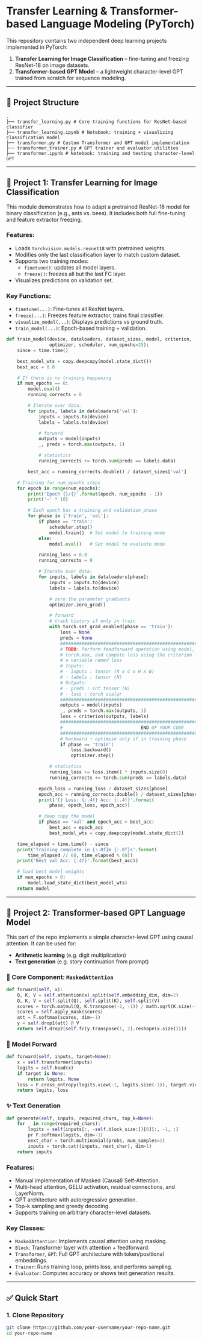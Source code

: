 # Transfer Learning & Transformer-based Language Modeling (PyTorch)

This repository contains two independent deep learning projects implemented in PyTorch:

1. **Transfer Learning for Image Classification** – fine-tuning and freezing ResNet-18 on image datasets.
2. **Transformer-based GPT Model** – a lightweight character-level GPT trained from scratch for sequence modeling.

---

## 📁 Project Structure
```
.
├── transfer_learning.py # Core training functions for ResNet-based classifier
├── transfer_learning.ipynb # Notebook: training + visualizing classification model
├── transformer.py # Custom Transformer and GPT model implementation
├── transformer_trainer.py # GPT trainer and evaluator utilities
├── transformer.ipynb # Notebook: training and testing character-level GPT
```
---

## 🧠 Project 1: Transfer Learning for Image Classification

This module demonstrates how to adapt a pretrained ResNet-18 model for binary classification (e.g., ants vs. bees). It includes both full fine-tuning and feature extractor freezing.

### Features:
- Loads `torchvision.models.resnet18` with pretrained weights.
- Modifies only the last classification layer to match custom dataset.
- Supports two training modes:
  - `finetune()`: updates all model layers.
  - `freeze()`: freezes all but the last FC layer.
- Visualizes predictions on validation set.

### Key Functions:
- `finetune(...)`: Fine-tunes all ResNet layers.
- `freeze(...)`: Freezes feature extractor, trains final classifier.
- `visualize_model(...)`: Displays predictions vs ground truth.
- `train_model(...)`: Epoch-based training + validation.
```python
def train_model(device, dataloaders, dataset_sizes, model, criterion,
                optimizer, scheduler, num_epochs=25):
    since = time.time()

    best_model_wts = copy.deepcopy(model.state_dict())
    best_acc = 0.0

    # If there is no training happening
    if num_epochs == 0:
        model.eval()
        running_corrects = 0

        # Iterate over data.
        for inputs, labels in dataloaders['val']:
            inputs = inputs.to(device)
            labels = labels.to(device)

            # forward
            outputs = model(inputs)
            _, preds = torch.max(outputs, 1)

            # statistics
            running_corrects += torch.sum(preds == labels.data)

        best_acc = running_corrects.double() / dataset_sizes['val']

    # Training for num_epochs steps
    for epoch in range(num_epochs):
        print('Epoch {}/{}'.format(epoch, num_epochs - 1))
        print('-' * 10)

        # Each epoch has a training and validation phase
        for phase in ['train', 'val']:
            if phase == 'train':
                scheduler.step()
                model.train()  # Set model to training mode
            else:
                model.eval()   # Set model to evaluate mode

            running_loss = 0.0
            running_corrects = 0

            # Iterate over data.
            for inputs, labels in dataloaders[phase]:
                inputs = inputs.to(device)
                labels = labels.to(device)

                # zero the parameter gradients
                optimizer.zero_grad()

                # forward
                # track history if only in train
                with torch.set_grad_enabled(phase == 'train'):
                    loss = None
                    preds = None
                    ####################################################################################
                    # TODO: Perform feedforward operation using model, get the labels using            #
                    # torch.max, and compute loss using the criterion function. Store the loss in      #
                    # a variable named loss                                                            #
                    # Inputs:                                                                          #
                    # - inputs : tensor (N x C x H x W)                                                #
                    # - labels : tensor (N)                                                            #
                    # Outputs:                                                                         #
                    # - preds : int tensor (N)                                                         #
                    # - loss : torch scalar                                                            #
                    ####################################################################################
                    outputs = model(inputs)
                    _, preds = torch.max(outputs, 1)
                    loss = criterion(outputs, labels)
                    ####################################################################################
                    #                             END OF YOUR CODE                                     #
                    ####################################################################################
                    # backward + optimize only if in training phase
                    if phase == 'train':
                        loss.backward()
                        optimizer.step()

                # statistics
                running_loss += loss.item() * inputs.size(0)
                running_corrects += torch.sum(preds == labels.data)

            epoch_loss = running_loss / dataset_sizes[phase]
            epoch_acc = running_corrects.double() / dataset_sizes[phase]
            print('{} Loss: {:.4f} Acc: {:.4f}'.format(
                phase, epoch_loss, epoch_acc))

            # deep copy the model
            if phase == 'val' and epoch_acc > best_acc:
                best_acc = epoch_acc
                best_model_wts = copy.deepcopy(model.state_dict())

    time_elapsed = time.time() - since
    print('Training complete in {:.0f}m {:.0f}s'.format(
        time_elapsed // 60, time_elapsed % 60))
    print('Best val Acc: {:4f}'.format(best_acc))

    # load best model weights
    if num_epochs > 0:
        model.load_state_dict(best_model_wts)
    return model
```

---

## 🔡 Project 2: Transformer-based GPT Language Model

This part of the repo implements a simple character-level GPT using causal attention. It can be used for:
- **Arithmetic learning** (e.g. digit multiplication)
- **Text generation** (e.g. story continuation from prompt)

### 🔧 Core Component: `MaskedAttention`

```python
def forward(self, x):
    Q, K, V = self.attention(x).split(self.embedding_dim, dim=2)
    Q, K, V = self.split(Q), self.split(K), self.split(V)
    scores = torch.matmul(Q, K.transpose(-2, -1)) / math.sqrt(K.size(-1))
    scores = self.apply_mask(scores)
    att = F.softmax(scores, dim=-1)
    y = self.drop1(att) @ V
    return self.drop2(self.fc(y.transpose(1, 2).reshape(x.size())))
```

### 🔄 Model Forward

```python
def forward(self, inputs, target=None):
    x = self.transformer(inputs)
    logits = self.head(x)
    if target is None:
        return logits, None
    loss = F.cross_entropy(logits.view(-1, logits.size(-1)), target.view(-1))
    return logits, loss
```

### ✨ Text Generation

```python
def generate(self, inputs, required_chars, top_k=None):
    for _ in range(required_chars):
        logits = self(inputs[:, -self.block_size:])[0][:, -1, :]
        pr F.softmax(logits, dim=-1)
        next_char = torch.multinomial(probs, num_samples=1)
        inputs = torch.cat((inputs, next_char), dim=1)
    return inputs
```

### Features:
- Manual implementation of Masked (Causal) Self-Attention.
- Multi-head attention, GELU activation, residual connections, and LayerNorm.
- GPT architecture with autoregressive generation.
- Top-k sampling and greedy decoding.
- Supports training on arbitrary character-level datasets.

### Key Classes:
- `MaskedAttention`: Implements causal attention using masking.
- `Block`: Transformer layer with attention + feedforward.
- `Transformer`, `GPT`: Full GPT architecture with token/positional embeddings.
- `Trainer`: Runs training loop, prints loss, and performs sampling.
- `Evaluator`: Computes accuracy or shows text generation results.

---

## ✅ Quick Start

### 1. Clone Repository
```bash
git clone https://github.com/your-username/your-repo-name.git
cd your-repo-name
